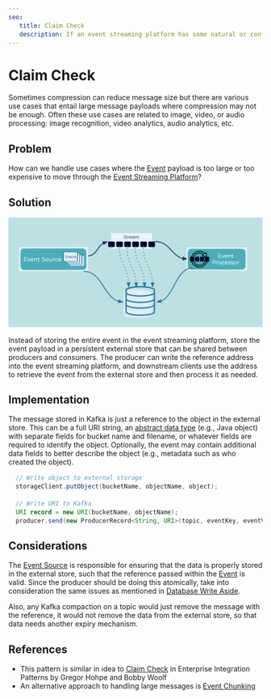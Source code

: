 ```yaml
---
seo:
   title: Claim Check
   description: If an event streaming platform has some natural or configured size limit for the events, instead of storing the entire event, just store a reference to the event
---
```


# Claim Check

Sometimes compression can reduce message size but there are various use cases that entail large message payloads where compression may not be enough.
Often these use cases are related to image, video, or audio processing: image recognition, video analytics, audio analytics, etc.

## Problem

How can we handle use cases where the [Event](../event/event.md) payload is too large or too expensive to move through the [Event Streaming Platform](../event-stream/event-streaming-platform.md)?

## Solution

![claim-check](../img/claim-check.png)

Instead of storing the entire event in the event streaming platform, store the event payload in a persistent external store that can be shared between producers and consumers.
The producer can write the reference address into the event streaming platform, and downstream clients use the address to retrieve the event from the external store and then process it as needed.

## Implementation

The message stored in Kafka is just a reference to the object in the external store.
This can be a full URI string, an [abstract data type](https://en.wikipedia.org/wiki/Abstract_data_type) (e.g., Java object) with separate fields for bucket name and filename, or whatever fields are required to identify the object. Optionally, the event may contain additional data fields to better describe the object (e.g., metadata such as who created the object).

```java
  // Write object to external storage
  storageClient.putObject(bucketName, objectName, object);

  // Write URI to Kafka
  URI record = new URI(bucketName, objectName);
  producer.send(new ProducerRecord<String, URI>(topic, eventKey, eventValue));
```

## Considerations

The [Event Source](../event-source/event-source.md) is responsible for ensuring that the data is properly stored in the external store, such that the reference passed within the [Event](../event/event.md) is valid.
Since the producer should be doing this atomically, take into consideration the same issues as mentioned in [Database Write Aside](../event-source/database-write-aside.md).

Also, any Kafka compaction on a topic would just remove the message with the reference, it would not remove the data from the external store, so that data needs another expiry mechanism.

## References
* This pattern is similar in idea to [Claim Check](https://www.enterpriseintegrationpatterns.com/patterns/messaging/StoreInLibrary.html) in Enterprise Integration Patterns by Gregor Hohpe and Bobby Woolf
* An alternative approach to handling large messages is [Event Chunking](../event-processing/chunking.md)
